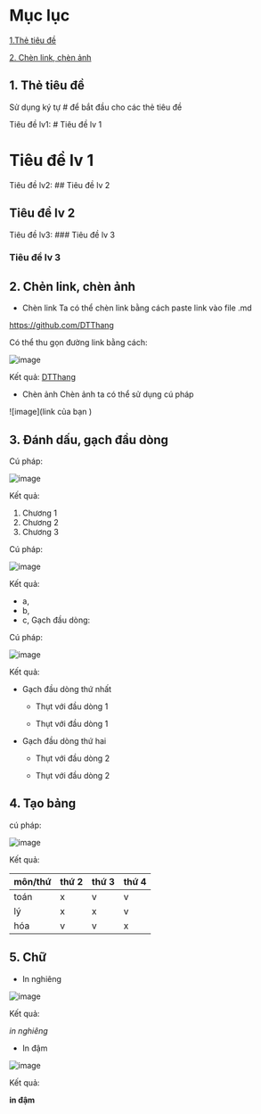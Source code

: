 # Mục lục 

[1.Thẻ tiêu đề](##1)

[2. Chèn link, chèn ảnh](##2)



## 1. Thẻ tiêu đề

Sử dụng ký tự # để bắt đầu cho các thẻ tiêu đề 

Tiêu đề lv1: # Tiêu đề lv 1

# Tiêu đề lv 1

Tiêu đề lv2: ## Tiêu đề lv 2

## Tiêu đề lv 2

Tiêu đề lv3: ### Tiêu đề lv 3

### Tiêu đề lv 3

## 2. Chẻn link, chèn ảnh

* Chèn link
Ta có thể chèn link bằng cách paste link vào file .md 

https://github.com/DTThang

Có thể thu gọn đường link bằng cách:

![image](https://user-images.githubusercontent.com/92305335/139183906-181a2f2e-9b7e-4f66-a881-d47e2745a5d1.png)

Kết quả: [DTThang](https://github.com/DTThang)

* Chèn ảnh
Chèn ảnh ta có thể sử dụng cú pháp  

![image](link của bạn )

## 3. Đánh dấu, gạch đầu dòng 
Cú pháp: 

![image](https://user-images.githubusercontent.com/92305335/139187576-8bc4c6a5-ed5f-428e-b9c2-4500c5f4087a.png)

Kết quả: 

1. Chương 1
2. Chương 2
3. Chương 3

Cú pháp:

![image](https://user-images.githubusercontent.com/92305335/139187618-4700bb90-c969-4758-b5fb-4afe35471fef.png)

Kết quả: 

* a, 
* b,
* c, 
Gạch đầu dòng:

Cú pháp: 

![image](https://user-images.githubusercontent.com/92305335/139187721-964a95a4-6ae6-4688-af5f-f1bd2fe9cbd7.png)

Kết quả: 

- Gạch đầu dòng thứ nhất
  
  - Thụt với đầu dòng 1
  
  - Thụt với đầu dòng 1
 
- Gạch đầu dòng thứ hai
  
  - Thụt với đầu dòng 2
  
  - Thụt với đầu dòng 2
  
## 4. Tạo bảng 
cú pháp: 

![image](https://user-images.githubusercontent.com/92305335/139186370-d6504e98-b679-4cec-b88c-78380bb6ae17.png)

Kết quả: 

| môn/thứ | thứ 2 | thứ 3| thứ 4 |
|----|----|----|----|
| toán |x|v|v|
| lý   |x|x|v|
| hóa  |v|v|x|

## 5. Chữ 

* In nghiêng

![image](https://user-images.githubusercontent.com/92305335/139186980-14cb3377-46c9-4c1b-9d48-c09937602593.png)

Kết quả: 

*in nghiêng*

* In đậm

![image](https://user-images.githubusercontent.com/92305335/139187002-d65e8f69-b937-49e0-a04b-15ef8b2859ac.png)

Kết quả:

**in đậm**
